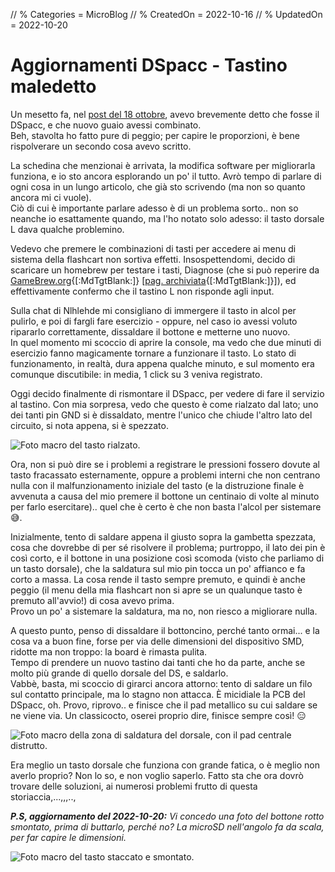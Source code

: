 // % Categories = MicroBlog
// % CreatedOn = 2022-10-16
// % UpdatedOn = 2022-10-20

# Aggiornamenti DSpacc - Tastino maledetto

Un mesetto fa, nel [post del 18 ottobre](./2022-09-18-Quando-Metto-Mano-Io-Spacc.html), avevo brevemente detto che fosse il DSpacc, e che nuovo guaio avessi combinato.  
Beh, stavolta ho fatto pure di peggio; per capire le proporzioni, è bene rispolverare un secondo cosa avevo scritto.

La schedina che menzionai è arrivata, la modifica software per migliorarla funziona, e io sto ancora esplorando un po' il tutto. Avrò tempo di parlare di ogni cosa in un lungo articolo, che già sto scrivendo (ma non so quanto ancora mi ci vuole).  
Ciò di cui è importante parlare adesso è di un problema sorto.. non so neanche io esattamente quando, ma l'ho notato solo adesso: il tasto dorsale L dava qualche problemino.

Vedevo che premere le combinazioni di tasti per accedere ai menu di sistema della flashcart non sortiva effetti. Insospettendomi, decido di scaricare un homebrew per testare i tasti, Diagnose (che si può reperire da [GameBrew.org](https://www.gamebrew.org/wiki/Diagnose){[:MdTgtBlank:]} [[pag. archiviata](https://web.archive.org/web/20220818023822/https://www.gamebrew.org/wiki/Diagnose){[:MdTgtBlank:]}]), ed effettivamente confermo che il tastino L non risponde agli input.

Sulla chat di Nlhlehde mi consigliano di immergere il tasto in alcol per pulirlo, e poi di fargli fare esercizio - oppure, nel caso io avessi voluto ripararlo correttamente, dissaldare il bottone e metterne uno nuovo.  
In quel momento mi scoccio di aprire la console, ma vedo che due minuti di esercizio fanno magicamente tornare a funzionare il tasto. Lo stato di funzionamento, in realtà, dura appena qualche minuto, e sul momento era comunque discutibile: in media, 1 click su 3 veniva registrato.

Oggi decido finalmente di rismontare il DSpacc, per vedere di fare il servizio al tastino. Con mia sorpresa, vedo che questo è come rialzato dal lato; uno dei tanti pin GND si è dissaldato, mentre l'unico che chiude l'altro lato del circuito, si nota appena, si è spezzato.

![Foto macro del tasto rialzato.]([staticoso:Folder:Assets:AbsoluteRoot]/Media/Misc/DSpacc-Shoulder-Macro-Front.avif)

Ora, non si può dire se i problemi a registrare le pressioni fossero dovute al tasto fracassato esternamente, oppure a problemi interni che non centrano nulla con il malfunzionamento iniziale del tasto (e la distruzione finale è avvenuta a causa del mio premere il bottone un centinaio di volte al minuto per farlo esercitare).. quel che è certo è che non basta l'alcol per sistemare 😅.

Inizialmente, tento di saldare appena il giusto sopra la gambetta spezzata, cosa che dovrebbe di per sé risolvere il problema; purtroppo, il lato dei pin è così corto, e il bottone in una posizione così scomoda (visto che parliamo di un tasto dorsale), che la saldatura sul mio pin tocca un po' affianco e fa corto a massa. La cosa rende il tasto sempre premuto, e quindi è anche peggio (il menu della mia flashcart non si apre se un qualunque tasto è premuto all'avvio!) di cosa avevo prima.  
Provo un po' a sistemare la saldatura, ma no, non riesco a migliorare nulla.

A questo punto, penso di dissaldare il bottoncino, perché tanto ormai... e la cosa va a buon fine, forse per via delle dimensioni del dispositivo SMD, ridotte ma non troppo: la board è rimasta pulita.  
Tempo di prendere un nuovo tastino dai tanti che ho da parte, anche se molto più grande di quello dorsale del DS, e saldarlo.  
Vabbè, basta, mi scoccio di girarci ancora attorno: tento di saldare un filo sul contatto principale, ma lo stagno non attacca. È micidiale la PCB del DSpacc, oh. Provo, riprovo.. e finisce che il pad metallico su cui saldare se ne viene via. Un classicocto, oserei proprio dire, finisce sempre così! 😑

![Foto macro della zona di saldatura del dorsale, con il pad centrale distrutto.]([staticoso:Folder:Assets:AbsoluteRoot]/Media/Misc/DSpacc-Shoulder-PCB-Pad-Broken.avif)

Era meglio un tasto dorsale che funziona con grande fatica, o è meglio non averlo proprio? Non lo so, e non voglio saperlo. Fatto sta che ora dovrò trovare delle soluzioni, ai numerosi problemi frutto di questa storiaccia,...,,,..,

_**P.S, aggiornamento del 2022-10-20:** Vi concedo una foto del bottone rotto smontato, prima di buttarlo, perché no? La microSD nell'angolo fa da scala, per far capire le dimensioni._

![Foto macro del tasto staccato e smontato.]([staticoso:Folder:Assets:AbsoluteRoot]/Media/Misc/DSpacc-Shoulder-Button-Disassembled-Macro.avif)
